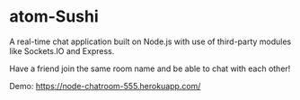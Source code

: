 # atom-Sushi

A real-time chat application built on Node.js with use of third-party modules like Sockets.IO and Express.

Have a friend join the same room name and be able to chat with each other!

Demo: https://node-chatroom-555.herokuapp.com/
